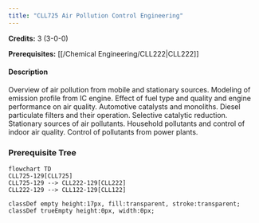 ```yaml
---
title: "CLL725 Air Pollution Control Engineering"
---
```

**Credits:** 3 (3-0-0)

**Prerequisites:** [[/Chemical Engineering/CLL222|CLL222]]

#### Description
Overview of air pollution from mobile and stationary sources. Modeling of emission profile from IC engine. Effect of fuel type and quality and engine performance on air quality. Automotive catalysts and monoliths. Diesel particulate filters and their operation. Selective catalytic reduction. Stationary sources of air pollutants. Household pollutants and control of indoor air quality. Control of pollutants from power plants.

### Prerequisite Tree

```mermaid
flowchart TD
CLL725-129[CLL725]
CLL725-129 --> CLL222-129[CLL222]
CLL222-129 --> CLL122-129[CLL122]

classDef empty height:17px, fill:transparent, stroke:transparent;
classDef trueEmpty height:0px, width:0px;
```